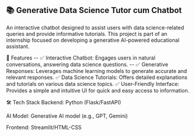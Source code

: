 ## 📚 Generative Data Science Tutor cum Chatbot
An interactive chatbot designed to assist users with data science-related queries and provide informative tutorials. This project is part of an internship focused on developing a generative AI-powered educational assistant.

🚀 Features
-- ✅ Interactive Chatbot: Engages users in natural conversations, answering data science questions.
-- ✅ Generative Responses: Leverages machine learning models to generate accurate and relevant responses.
✅ Data Science Tutorials: Offers detailed explanations and tutorials on various data science topics.
✅ User-Friendly Interface: Provides a simple and intuitive UI for quick and easy access to information.

🛠️ Tech Stack
Backend: Python (Flask/FastAPI)

AI Model: Generative AI model (e.g., GPT, Gemini)

Frontend: Streamlit/HTML-CSS


